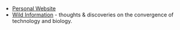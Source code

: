 * <a href="https://clairelevans.com/">Personal Website</a>
* <a href="https://clairelevans.substack.com/">Wild Information</a> - thoughts & discoveries on the convergence of technology and biology.

